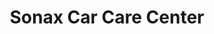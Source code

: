 ---
title: "Sonax Car Care Center"
url: /guatemala-guatemala-zona-14/sonax-car-care-center/
shop: Autowerkstatt
---